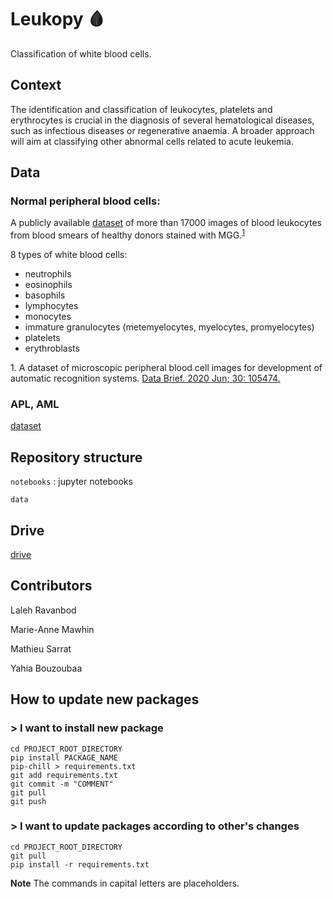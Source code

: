 # Leukopy 🩸

Classification of white blood cells.

## Context
The identification and classification of leukocytes, platelets and erythrocytes is crucial in the diagnosis of several hematological diseases, such as infectious diseases or regenerative anaemia.
A broader approach will aim at classifying other abnormal cells related to acute leukemia.

## Data

### Normal peripheral blood cells:
A publicly available [dataset](https://data.mendeley.com/datasets/snkd93bnjr/draft?a=d9582c71-9af0-4e59-9062-df30df05a121) of more than 17000 images of blood leukocytes from blood smears of healthy donors stained with MGG.<sup>[1](#footnote1)</sup>

8 types of white blood cells:
- neutrophils
- eosinophils
- basophils
- lymphocytes
- monocytes
- immature granulocytes (metemyelocytes, myelocytes, promyelocytes)
- platelets
- erythroblasts

<a name="footnote1">1.</a> A dataset of microscopic peripheral blood cell images for development of automatic recognition systems. [Data Brief. 2020 Jun; 30: 105474.](https://www.ncbi.nlm.nih.gov/pmc/articles/PMC7182702/)

### APL, AML

[dataset](https://www.kaggle.com/eugeneshenderov/acute-promyelocytic-leukemia-apl)

## Repository structure


```notebooks``` : jupyter notebooks  

```data```

## Drive
[drive](https://drive.google.com/drive/folders/14rP7TLwCbGqefV5b8lAWYhFASDMVm_bo)

## Contributors

Laleh Ravanbod

Marie-Anne Mawhin

Mathieu Sarrat

Yahia Bouzoubaa
 
## How to update new packages

### > I want to install new package

```
cd PROJECT_ROOT_DIRECTORY
pip install PACKAGE_NAME
pip-chill > requirements.txt
git add requirements.txt
git commit -m "COMMENT"
git pull
git push
```
### > I want to update packages according to other's changes
```
cd PROJECT_ROOT_DIRECTORY
git pull
pip install -r requirements.txt
```
**Note** The commands in capital letters are placeholders.
